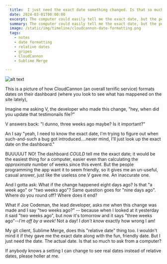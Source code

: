 ```yaml
---
  title:  I just need the exact date something changed. Is that so much to ask from a computer? Notes for March 1, 2024.
  date: 2024-03-01T00:00:00
  excerpt: The computer could easily tell me the exact date, but the people programming the app want it to seem friendly.
  summary: The computer could easily tell me the exact date, but the people programming the app want it to seem friendly.
  image: /static/img/timeline/cloudcannon-date-formatting.png
  tags:
    - notes
    - date formatting
    - relative dates
    - gripes
    - CloudCannon
    - Sublime Merge

---
```


![alt text](/static/img/timeline/cloudcannon-date-formatting.png)

This is a picture of how CloudCannon (an overall terrific service) formats dates on their dashboard (where you look to see what has mappened on the site lately),

Imagine me asking V, the developer who made this change, "hey, when did you update that testimonails file?"

V answers back: "I dunno, three weeks ago maybe? Is it important?"

An I say "yeah, I need to know the exact date, I'm trying to figure out when such-and-such a bug got introduced....never mind, I'll just look up the exact date on the dashboard."

BUUUUUT NO! The dashboard _COULD_ tell me the exact date; it would be the easiest thing for a computer, easier even than calculating the _approximate_ number of weeks since this event. But the people programming the app want it to seem friendly, so it gives me an un-useful, casual answer, just like the useless one V gave me. An inaccurate one.

And I gotta ask: What if the change happened eight days ago? Is that "a week ago" or "two weeks ago"? Same question goes for "nine days ago". Where do you round off? Where does it end?

What if Joe Codeman, the lead developer, asks me when this change was made and I say "two weeks ago?" -- because when I looked at it yesterday it said "two weeks ago", but now it's tomorrow and it says "three weeks ago"--_I'm off by a week!_ Not a day! I *don't know* exactly how wrong I am!

My git client, Sublime Merge, does this "relative date" thing too. I wouldn't mind it if they gave me the exact date along with the fun, friendly date.
But I just need the date. The actual date. Is that so much to ask from a computer?

If anybody knows a setting I can change to see real dates instead of relative dates, please holler at me.